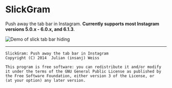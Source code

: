 SlickGram
=======================

Push away the tab bar in Instagram. **Currently supports most Instagram versions 5.0.x - 6.0.x, and 6.1.3**.

![Demo of slick tab bar hiding](https://f.cloud.github.com/assets/951011/2431168/72daf1f0-ad1f-11e3-845c-b46e4646a421.gif)

---------------------------------------
	SlickGram: Push away the tab bar in Instagram
	Copyright (C) 2014  Julian (insanj) Weiss

	This program is free software: you can redistribute it and/or modify
	it under the terms of the GNU General Public License as published by
	the Free Software Foundation, either version 3 of the License, or
	(at your option) any later version.